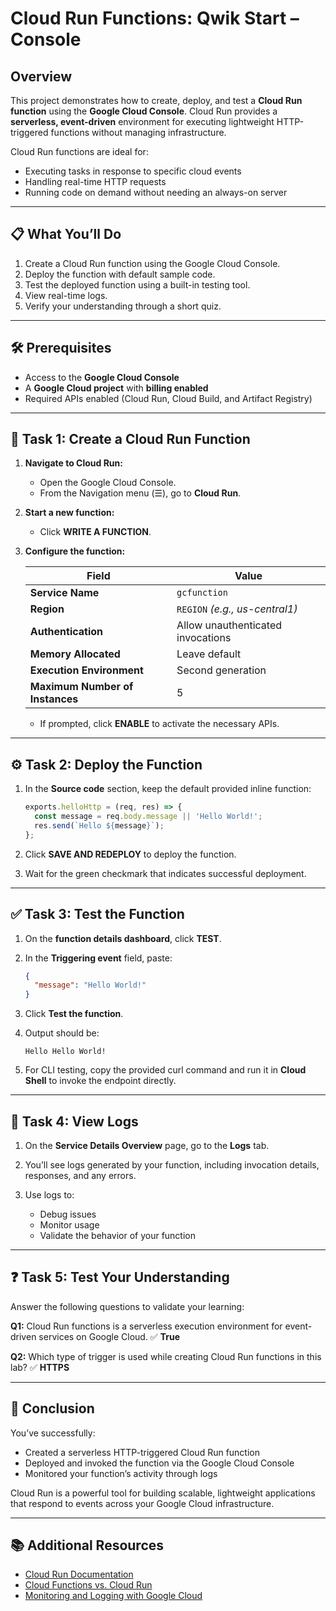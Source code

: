# Cloud Run Functions: Qwik Start – Console

## Overview

This project demonstrates how to create, deploy, and test a **Cloud Run function** using the **Google Cloud Console**. Cloud Run provides a **serverless, event-driven** environment for executing lightweight HTTP-triggered functions without managing infrastructure.

Cloud Run functions are ideal for:

* Executing tasks in response to specific cloud events
* Handling real-time HTTP requests
* Running code on demand without needing an always-on server

---

## 📋 What You’ll Do

1. Create a Cloud Run function using the Google Cloud Console.
2. Deploy the function with default sample code.
3. Test the deployed function using a built-in testing tool.
4. View real-time logs.
5. Verify your understanding through a short quiz.

---

## 🛠️ Prerequisites

* Access to the **Google Cloud Console**
* A **Google Cloud project** with **billing enabled**
* Required APIs enabled (Cloud Run, Cloud Build, and Artifact Registry)

---

## 🚀 Task 1: Create a Cloud Run Function

1. **Navigate to Cloud Run:**

   * Open the Google Cloud Console.
   * From the Navigation menu (☰), go to **Cloud Run**.

2. **Start a new function:**

   * Click **WRITE A FUNCTION**.

3. **Configure the function:**

   | Field                           | Value                             |
   | ------------------------------- | --------------------------------- |
   | **Service Name**                | `gcfunction`                      |
   | **Region**                      | `REGION` *(e.g., us-central1)*    |
   | **Authentication**              | Allow unauthenticated invocations |
   | **Memory Allocated**            | Leave default                     |
   | **Execution Environment**       | Second generation                 |
   | **Maximum Number of Instances** | 5                                 |

   * If prompted, click **ENABLE** to activate the necessary APIs.

---

## ⚙️ Task 2: Deploy the Function

1. In the **Source code** section, keep the default provided inline function:

   ```javascript
   exports.helloHttp = (req, res) => {
     const message = req.body.message || 'Hello World!';
     res.send(`Hello ${message}`);
   };
   ```

2. Click **SAVE AND REDEPLOY** to deploy the function.

3. Wait for the green checkmark that indicates successful deployment.

---

## ✅ Task 3: Test the Function

1. On the **function details dashboard**, click **TEST**.

2. In the **Triggering event** field, paste:

   ```json
   {
     "message": "Hello World!"
   }
   ```

3. Click **Test the function**.

4. Output should be:

   ```
   Hello Hello World!
   ```

5. For CLI testing, copy the provided curl command and run it in **Cloud Shell** to invoke the endpoint directly.

---

## 📄 Task 4: View Logs

1. On the **Service Details Overview** page, go to the **Logs** tab.

2. You’ll see logs generated by your function, including invocation details, responses, and any errors.

3. Use logs to:

   * Debug issues
   * Monitor usage
   * Validate the behavior of your function

---

## ❓ Task 5: Test Your Understanding

Answer the following questions to validate your learning:

**Q1:** Cloud Run functions is a serverless execution environment for event-driven services on Google Cloud.
✅ **True**

**Q2:** Which type of trigger is used while creating Cloud Run functions in this lab?
✅ **HTTPS**

---

## 🏁 Conclusion

You’ve successfully:

* Created a serverless HTTP-triggered Cloud Run function
* Deployed and invoked the function via the Google Cloud Console
* Monitored your function’s activity through logs

Cloud Run is a powerful tool for building scalable, lightweight applications that respond to events across your Google Cloud infrastructure.

---

## 📚 Additional Resources

* [Cloud Run Documentation](https://cloud.google.com/run/docs)
* [Cloud Functions vs. Cloud Run](https://cloud.google.com/run/docs/compare/functions)
* [Monitoring and Logging with Google Cloud](https://cloud.google.com/monitoring)

